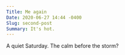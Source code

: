 ```yaml
---
Title: Me again
Date: 2020-06-27 14:44 -0400
Slug: second-post
Summary: It's hot.
---
```

A quiet Saturday. The calm before the storm?
